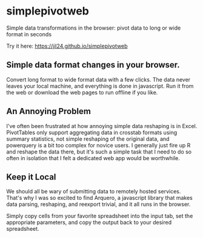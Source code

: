 # simplepivotweb
Simple data transformations in the browser: pivot data to long or wide format in seconds

Try it here: https://jil24.github.io/simplepivotweb

## Simple data format changes in your browser.
Convert long format to wide format data with a few clicks. The data never leaves your local machine, and everything is done in javascript. Run it from the web or download the web pages to run offline if you like. 

## An Annoying Problem
I've often been frustrated at how annoying simple data reshaping is in Excel. PivotTables only support aggregating data in crosstab formats using summary statistics, not simple reshaping of the original data, and powerquery is a bit too complex for novice users. I generally just fire up R and reshape the data there, but it's such a simple task that I need to do so often in isolation that I felt a dedicated web app would be worthwhile.

## Keep it Local
We should all be wary of submitting data to remotely hosted services. That's why I was so excited to find Arquero, a javascript library that makes data parsing, reshaping, and reexport trivial, and it all runs in the browser. 

Simply copy cells from your favorite spreadsheet into the input tab, set the appropriate parameters, and copy the output back to your desired spreadsheet. 

